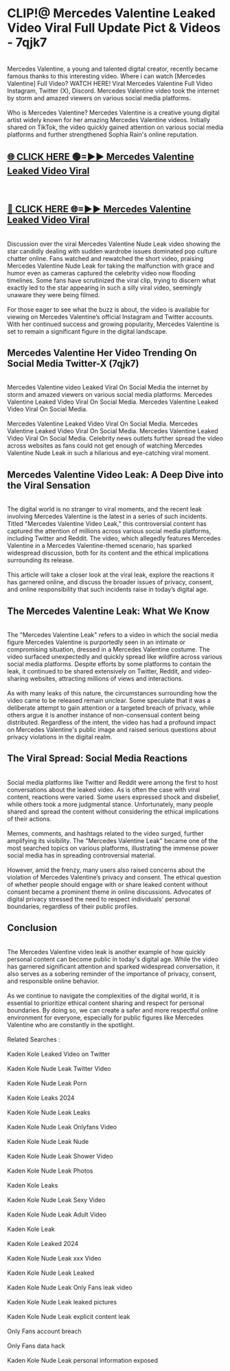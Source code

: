 # CLIP!@ Mercedes Valentine Leaked Video Viral Full Update Pict & Videos - 7qjk7
<br>
Mercedes Valentine, a young and talented digital creator, recently became famous thanks to this interesting video. Where i can watch [Mercedes Valentine] Full Video? WATCH HERE! Viral Mercedes Valentine Full Video Instagram, Twitter (X), Discord. Mercedes Valentine video took the internet by storm and amazed viewers on various social media platforms.
<br><br>
Who is Mercedes Valentine? Mercedes Valentine is a creative young digital artist widely known for her amazing Mercedes Valentine videos. Initially shared on TikTok, the video quickly gained attention on various social media platforms and further strengthened Sophia Rain's online reputation.
<br>
<h2><a href="https://bestclip.site?title=Mercedes_Valentine">🌐 CLICK HERE 🟢=►► Mercedes Valentine Leaked Video Viral</a></h2>
<br>
<h2><a href="https://bestclip.site?title=Mercedes_Valentine">🔴 CLICK HERE 🌐=►► Mercedes Valentine Leaked Video Viral</a></h2>
<br>
Discussion over the viral Mercedes Valentine Nude Leak video showing the star candidly dealing with sudden wardrobe issues dominated pop culture chatter online. Fans watched and rewatched the short video, praising Mercedes Valentine Nude Leak for taking the malfunction with grace and humor even as cameras captured the celebrity video now flooding timelines. Some fans have scrutinized the viral clip, trying to discern what exactly led to the star appearing in such a silly viral video, seemingly unaware they were being filmed.
<br><br>
For those eager to see what the buzz is about, the video is available for viewing on Mercedes Valentine’s official Instagram and Twitter accounts. With her continued success and growing popularity, Mercedes Valentine is set to remain a significant figure in the digital landscape.
<br>
<h2>Mercedes Valentine Her Video Trending On Social Media Twitter-X (7qjk7)</h2>
<br>
Mercedes Valentine video Leaked Viral On Social Media the internet by storm and amazed viewers on various social media platforms. Mercedes Valentine Leaked Video Viral On Social Media. Mercedes Valentine Leaked Video Viral On Social Media.
<br><br>
Mercedes Valentine Leaked Video Viral On Social Media. Mercedes Valentine Leaked Video Viral On Social Media. Mercedes Valentine Leaked Video Viral On Social Media. Celebrity news outlets further spread the video across websites as fans could not get enough of watching Mercedes Valentine Nude Leak in such a hilarious and eye-catching viral moment.
<br>
<h2>Mercedes Valentine Video Leak: A Deep Dive into the Viral Sensation</h2>
<br>
The digital world is no stranger to viral moments, and the recent leak involving Mercedes Valentine is the latest in a series of such incidents. Titled "Mercedes Valentine Video Leak," this controversial content has captured the attention of millions across various social media platforms, including Twitter and Reddit. The video, which allegedly features Mercedes Valentine in a Mercedes Valentine-themed scenario, has sparked widespread discussion, both for its content and the ethical implications surrounding its release.
<br><br>
This article will take a closer look at the viral leak, explore the reactions it has garnered online, and discuss the broader issues of privacy, consent, and online responsibility that such incidents raise in today’s digital age.
<br>
<h2>The Mercedes Valentine Leak: What We Know</h2>
<br>
The "Mercedes Valentine Leak" refers to a video in which the social media figure Mercedes Valentine is purportedly seen in an intimate or compromising situation, dressed in a Mercedes Valentine costume. The video surfaced unexpectedly and quickly spread like wildfire across various social media platforms. Despite efforts by some platforms to contain the leak, it continued to be shared extensively on Twitter, Reddit, and video-sharing websites, attracting millions of views and interactions.
<br><br>
As with many leaks of this nature, the circumstances surrounding how the video came to be released remain unclear. Some speculate that it was a deliberate attempt to gain attention or a targeted breach of privacy, while others argue it is another instance of non-consensual content being distributed. Regardless of the intent, the video has had a profound impact on Mercedes Valentine's public image and raised serious questions about privacy violations in the digital realm.
<br>
<h2>The Viral Spread: Social Media Reactions</h2>
<br>
Social media platforms like Twitter and Reddit were among the first to host conversations about the leaked video. As is often the case with viral content, reactions were varied. Some users expressed shock and disbelief, while others took a more judgmental stance. Unfortunately, many people shared and spread the content without considering the ethical implications of their actions.
<br><br>
Memes, comments, and hashtags related to the video surged, further amplifying its visibility. The "Mercedes Valentine Leak" became one of the most searched topics on various platforms, illustrating the immense power social media has in spreading controversial material.
<br><br>
However, amid the frenzy, many users also raised concerns about the violation of Mercedes Valentine’s privacy and consent. The ethical question of whether people should engage with or share leaked content without consent became a prominent theme in online discussions. Advocates of digital privacy stressed the need to respect individuals' personal boundaries, regardless of their public profiles.
<br>
<h2>Conclusion</h2>
<br>
The Mercedes Valentine video leak is another example of how quickly personal content can become public in today's digital age. While the video has garnered significant attention and sparked widespread conversation, it also serves as a sobering reminder of the importance of privacy, consent, and responsible online behavior.
<br><br>
As we continue to navigate the complexities of the digital world, it is essential to prioritize ethical content sharing and respect for personal boundaries. By doing so, we can create a safer and more respectful online environment for everyone, especially for public figures like Mercedes Valentine who are constantly in the spotlight.
<br><br>
Related Searches :
<br><br>
Kaden Kole Leaked Video on Twitter
<br><br>
Kaden Kole Nude Leak Twitter Video
<br><br>
Kaden Kole Nude Leak Porn
<br><br>
Kaden Kole Leaks 2024
<br><br>
Kaden Kole Nude Leak Leaks
<br><br>
Kaden Kole Nude Leak Onlyfans Video
<br><br>
Kaden Kole Nude Leak Nude
<br><br>
Kaden Kole Nude Leak Shower Video
<br><br>
Kaden Kole Nude Leak Photos
<br><br>
Kaden Kole Leaks
<br><br>
Kaden Kole Nude Leak Sexy Video
<br><br>
Kaden Kole Nude Leak Adult Video
<br><br>
Kaden Kole Leak
<br><br>
Kaden Kole Leaked 2024
<br><br>
Kaden Kole Nude Leak xxx Video
<br><br>
Kaden Kole Nude Leak Leaked
<br><br>
Kaden Kole Nude Leak Only Fans leak video
<br><br>
Kaden Kole Nude Leak leaked pictures
<br><br>
Kaden Kole Nude Leak explicit content leak
<br><br>
Only Fans account breach
<br><br>
Only Fans data hack
<br><br>
Kaden Kole Nude Leak personal information exposed